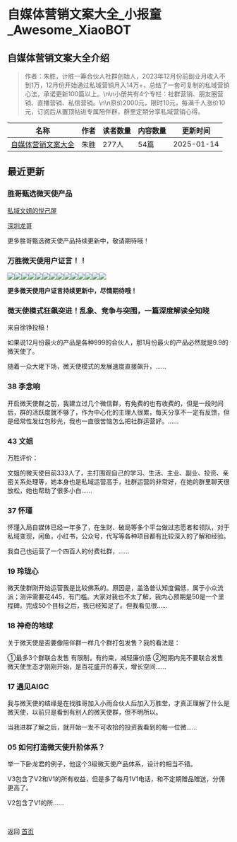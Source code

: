 # 自媒体营销文案大全_小报童_Awesome_XiaoBOT

## 自媒体营销文案大全介绍
> 作者：朱胜，计胜一筹合伙人社群创始人，2023年12月份前副业月收入不到1万，12月份开始通过私域营销月入14万+，总结了一套可复制的私域营销心法，承诺更新100篇以上。\n\n小册共有4个专栏：社群营销、朋友圈营销、直播营销、私信营销。\n\n原价2000元，限时10元，每满千人涨价10元，订阅后从置顶帖进专属陪伴群，群里定期分享私域营销心得。  
  


|名称|作者|读者数量|内容数量|更新时间|
|---|---|---|---|---|
|[自媒体营销文案大全](https://xiaobot.net/p/zs0523?refer=0b133df9-27dc-423b-8101-639049001c13)|朱胜|277人|54篇|2025-01-14|

## 最近更新
### 胜哥甄选微天使产品

[私域文姐的悦己屋](https://www.xiaobot.net/post/17fb713d-ae44-4227-b62a-6e9121587386)

[深圳龙哥](https://www.xiaobot.net/post/888037c2-e2f5-434f-9a7b-da08a1fb762b?refer=7fa4c740-e063-49cf-b1ef-d473fa84ec68)

更多胜哥甄选微天使产品持续更新中，敬请期待哦！

### 万胜微天使用户证言！！

![](https://static.xiaobot.net/file/2025-01-14/181056/e8df0981e2309c40d4b035d67793d392.jpeg)![](https://static.xiaobot.net/file/2025-01-14/181056/6b601b6245aa1f4a69840195b0662270.jpeg)![](https://static.xiaobot.net/file/2025-01-14/181056/61e53f431c78093393d7478b6146cefe.jpeg)![](https://static.xiaobot.net/file/2025-01-14/181056/9bbfecbab1cd3385b5ad3da3b7a4821d.jpeg)![](https://static.xiaobot.net/file/2025-01-14/181056/f94ba9a2e75e2efc6c97e1172d67eaa0.jpeg)![](https://static.xiaobot.net/file/2025-01-14/181056/191cacf0090e76e3368bb628dd4fefda.jpeg)![](https://static.xiaobot.net/file/2025-01-14/181056/328ba70e091b81532ff897c8dee56249.jpeg)![](https://static.xiaobot.net/file/2025-01-14/181056/c64377e4373c92a004361e94f81d3b9b.jpeg)![](https://static.xiaobot.net/file/2025-01-14/181056/fa9910f5d86901744168acdba04f1747.jpeg)![](https://static.xiaobot.net/file/2025-01-14/181056/c4461d54fe329fe7a2a3bd27b142a97f.jpeg)![](https://static.xiaobot.net/file/2025-01-14/181056/d4286bf9c27b4119923485b5f047974f.jpeg)![](https://static.xiaobot.net/file/2025-01-14/181056/6807e168aeb5cf77b15b5ca0154803ae.jpeg)![](https://static.xiaobot.net/file/2025-01-14/181056/974b19bb7f5abfd25e3e2f15843e557e.jpeg)![](https://static.xiaobot.net/file/2025-01-14/181056/c8a4a2dd0914e9b6d897201ffb03c27d.jpeg)

**更多微天使用户证言持续更新中，尽情期待哦！**

### 微天使模式狂飙突进！乱象、竞争与突围，一篇深度解读全知晓

来自徐铮投稿！

如果说12月份最火的产品是各种999的合伙人，那1月份最火的产品必然就是9.9的微天使了。

随着一众大佬下场，微天使模式的发展速度直接飙升，......

### 38 李念响

开启微天使群之前，我建立过几个微信群，有免费的也有收费的，但是一段时间后，群的活跃度就不够了，作为中心化的主理人很累，每天分享不一定有反馈，但是经常性发红包秒光，我也一直很苦恼怎么把社群运营好。......

### 43 文姐

万胜评价：

文姐的微天使目前333人了，主打围观自己的学习、生活、主业、副业、投资、亲密关系处理等，她本身也是私域运营高手，社群运营的非常好，在她的群里聊天很放松，她也帮助了很多小白......

### 37 怀瑾

怀瑾入局自媒体已经一年多了，在生财、破局等多个平台做过志愿者和领队，对于私域变现，闲鱼，小红书，公众号，代写等各种项目都有比较深入的了解和经验。

我自己也运营了一个四百人的付费社群，......

### 19 玲珑心

微天使群刚开始运营我是比较佛系的。原因是，盖洛普认知度偏低，属于小众流派；测评需要花445，有门槛。大家对我也不太了解，我内心预期是50是一个里程碑。完成50个目标之后，我已经知足了。但我看见很......

### 18 神奇的地球

关于微天使是否要像陪伴群一样几个群打包发售？我的看法是：

①最多3个群联合发售 有限制，有约束，减轻廉价感 ②短期内先不要联合发售 微天使生态才刚刚开始，是百花盛开的春天，增长空间......

### 17 遇见AIGC

我与微天使的结缘是在找胜哥加入小雨合伙人后加入万胜堂，才真正理解了什么是微天使，以前只是看到有别人的微天使群，但不明所以。

当我进群了解之后，就开始一发不可收拾的投资我看到的每一位微......

### 05 如何打造微天使升阶体系？

举一下卧龙君的例子，他这个3级微天使产品体系，设计的相当不错。

V3包含了V2和V1的所有权益，但是多了每月1V1电话，和不定期赠品赠送，分佣更高了。

V2包含了V1的所......


<a href="https://github.com/Reno9527/awesome-xiaobot" style="color: white; text-decoration: none;">awesome-xiaobot</a>

返回 [首页](../README.md)
